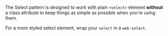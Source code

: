 The Select pattern is designed to work with plain `<select>` element **without** a class attribute to keep things as simple as possible when you're using them.

For a more styled select element, wrap your `select` in a `web-select`.
